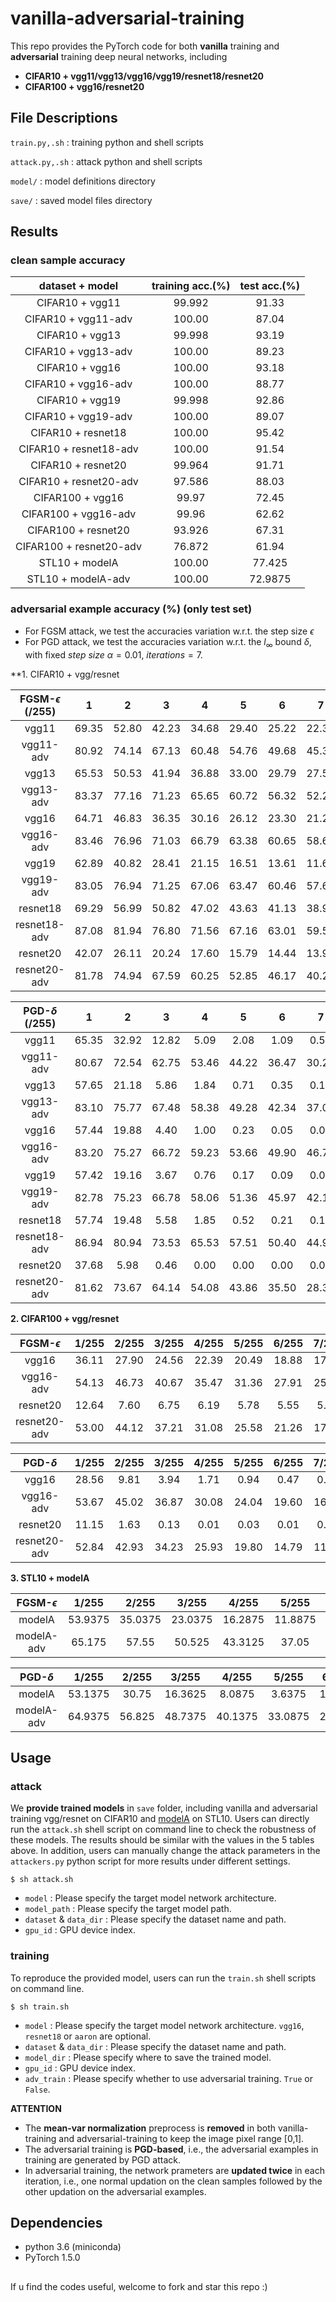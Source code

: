 # vanilla-adversarial-training

This repo provides the PyTorch code for both **vanilla** training and **adversarial** training deep neural networks, including
- **CIFAR10 + vgg11/vgg13/vgg16/vgg19/resnet18/resnet20**
- **CIFAR100 + vgg16/resnet20**

## File Descriptions

`train.py,.sh` : training python and shell scripts

`attack.py,.sh` : attack python and shell scripts

`model/` : model definitions directory

`save/` : saved model files directory


## Results

### **clean sample** accuracy

dataset + model         | training acc.(%) | test acc.(%)
:-:                     | :-:              | :-:
CIFAR10 + vgg11         | 99.992           | 91.33
CIFAR10 + vgg11-adv     | 100.00           | 87.04
CIFAR10 + vgg13         | 99.998           | 93.19
CIFAR10 + vgg13-adv     | 100.00           | 89.23
CIFAR10 + vgg16         | 100.00           | 93.18
CIFAR10 + vgg16-adv     | 100.00           | 88.77
CIFAR10 + vgg19         | 99.998           | 92.86
CIFAR10 + vgg19-adv     | 100.00           | 89.07
CIFAR10 + resnet18      | 100.00           | 95.42
CIFAR10 + resnet18-adv  | 100.00           | 91.54
CIFAR10 + resnet20      | 99.964           | 91.71
CIFAR10 + resnet20-adv  | 97.586           | 88.03
CIFAR100 + vgg16        | 99.97            | 72.45
CIFAR100 + vgg16-adv    | 99.96            | 62.62
CIFAR100 + resnet20     | 93.926           | 67.31
CIFAR100 + resnet20-adv | 76.872           | 61.94
STL10 + modelA          | 100.00           | 77.425
STL10 + modelA-adv      | 100.00           | 72.9875

### **adversarial example** accuracy (%) (only test set)
   - For FGSM attack, we test the accuracies variation w.r.t. the step size $\epsilon$
   - For PGD attack, we test the accuracies variation w.r.t. the $l_\infty$ bound $\delta$, with fixed $step\ size\ \alpha=0.01,\ iterations=7$.

**1. CIFAR10 + vgg/resnet

FGSM-$\epsilon$ (**/255**) | 1 | 2 | 3 | 4 | 5 | 6 | 7 | 8 | 9 | 10 | 11 | 12
 :-:         | :-:   | :-:   | :-:   | :-:   | :-:   | :-:   | :-:   | :-:   | :-:   | :-:    | :-:    | :-:
vgg11        | 69.35 | 52.80 | 42.23 | 34.68 | 29.40 | 25.22 | 22.31 | 19.59 | 17.89 | 16.44  | 15.27  | 14.43
vgg11-adv    | 80.92 | 74.14 | 67.13 | 60.48 | 54.76 | 49.68 | 45.34 | 41.52 | 38.34 | 35.34  | 32.90  | 30.52
vgg13        | 65.53 | 50.53 | 41.94 | 36.88 | 33.00 | 29.79 | 27.58 | 25.93 | 24.25 | 22.77  | 21.20  | 20.10
vgg13-adv    | 83.37 | 77.16 | 71.23 | 65.65 | 60.72 | 56.32 | 52.20 | 48.67 | 45.94 | 43.31  | 41.11  | 39.14
vgg16        | 64.71 | 46.83 | 36.35 | 30.16 | 26.12 | 23.30 | 21.21 | 19.52 | 18.34 | 17.48  | 16.56  | 15.91
vgg16-adv    | 83.46 | 76.96 | 71.03 | 66.79 | 63.38 | 60.65 | 58.62 | 56.51 | 54.61 | 52.78  | 51.02  | 49.22
vgg19        | 62.89 | 40.82 | 28.41 | 21.15 | 16.51 | 13.61 | 11.65 | 10.35 | 9.52  | 9.08   | 8.67   | 8.42
vgg19-adv    | 83.05 | 76.94 | 71.25 | 67.06 | 63.47 | 60.46 | 57.63 | 55.25 | 53.21 | 51.03  | 48.88  | 47.03
resnet18     | 69.29 | 56.99 | 50.82 | 47.02 | 43.63 | 41.13 | 38.92 | 36.95 | 34.94 | 33.03  | 31.36  | 29.69
resnet18-adv | 87.08 | 81.94 | 76.80 | 71.56 | 67.16 | 63.01 | 59.52 | 56.50 | 53.80 | 51.47  | 49.68  | 48.11
resnet20     | 42.07 | 26.11 | 20.24 | 17.60 | 15.79 | 14.44 | 13.96 | 13.36 | 13.16 | 13.07  | 12.82  | 12.55
resnet20-adv | 81.78 | 74.94 | 67.59 | 60.25 | 52.85 | 46.17 | 40.28 | 35.06 | 30.14 | 26.40  | 23.17  | 20.41


PGD-$\delta$ (**/255**) | 1 | 2 | 3 | 4 | 5 | 6 | 7 | 8 | 9 | 10 | 11 | 12
 :-:         | :-:   | :-:   | :-:   | :-:   | :-:   | :-:   | :-:   | :-:   | :-:   | :-:    | :-:    | :-:
vgg11        | 65.35 | 32.92 | 12.82 | 5.09  | 2.08  | 1.09  | 0.54  | 0.36  | 0.22  | 0.12   | 0.08   | 0.07
vgg11-adv    | 80.67 | 72.54 | 62.75 | 53.46 | 44.22 | 36.47 | 30.24 | 25.81 | 22.26 | 19.71  | 17.86  | 16.29
vgg13        | 57.65 | 21.18 | 5.86  | 1.84  | 0.71  | 0.35  | 0.16  | 0.09  | 0.06  | 0.04   | 0.07   | 0.02
vgg13-adv    | 83.10 | 75.77 | 67.48 | 58.38 | 49.28 | 42.34 | 37.02 | 32.48 | 29.05 | 26.19  | 24.35  | 22.68
vgg16        | 57.44 | 19.88 | 4.40  | 1.00  | 0.23  | 0.05  | 0.06  | 0.02  | 0.03  | 0.01   | 0.01   | 0.01
vgg16-adv    | 83.20 | 75.27 | 66.72 | 59.23 | 53.66 | 49.90 | 46.77 | 44.23 | 42.24 | 40.86  | 39.76  | 38.95
vgg19        | 57.42 | 19.16 | 3.67  | 0.76  | 0.17  | 0.09  | 0.02  | 0.00  | 0.01  | 0.01   | 0.00   | 0.00
vgg19-adv    | 82.78 | 75.23 | 66.78 | 58.06 | 51.36 | 45.97 | 42.18 | 39.30 | 36.42 | 34.13  | 32.63  | 31.30
resnet18     | 57.74 | 19.48 | 5.58  | 1.85  | 0.52  | 0.21  | 0.18  | 0.08  | 0.03  | 0.03   | 0.03   | 0.03
resnet18-adv | 86.94 | 80.94 | 73.53 | 65.53 | 57.51 | 50.40 | 44.96 | 40.42 | 37.04 | 34.36  | 32.44  | 30.74
resnet20     | 37.68 | 5.98  | 0.46  | 0.00  | 0.00  | 0.00  | 0.00  | 0.00  | 0.00  | 0.00   | 0.00   | 0.00
resnet20-adv | 81.62 | 73.67 | 64.14 | 54.08 | 43.86 | 35.50 | 28.33 | 22.26 | 17.66 | 14.28  | 11.62  | 9.83

**2. CIFAR100 + vgg/resnet**

FGSM-$\epsilon$ | 1/255 | 2/255 | 3/255 | 4/255 | 5/255 | 6/255 | 7/255 | 8/255 | 9/255 | 10/255 | 11/255 | 12/255
 :-:         | :-:   | :-:   | :-:   | :-:   | :-:   | :-:   | :-:   | :-:   | :-:   | :-:    | :-:    | :-:
vgg16        | 36.11 | 27.90 | 24.56 | 22.39 | 20.49 | 18.88 | 17.26 | 16.09 | 14.88 | 13.82  | 12.79  | 11.71
vgg16-adv    | 54.13 | 46.73 | 40.67 | 35.47 | 31.36 | 27.91 | 25.15 | 22.80 | 20.88 | 19.22  | 17.95  | 16.80
resnet20     | 12.64 | 7.60  | 6.75  | 6.19  | 5.78  | 5.55  | 5.54  | 5.36  | 5.10  | 4.83   | 4.64   | 4.63
resnet20-adv | 53.00 | 44.12 | 37.21 | 31.08 | 25.58 | 21.26 | 17.86 | 14.94 | 12.51 | 10.34  | 8.87   | 7.74

PGD-$\delta$ | 1/255 | 2/255 | 3/255 | 4/255 | 5/255 | 6/255 | 7/255 | 8/255 | 9/255 | 10/255 | 11/255 | 12/255
 :-:         | :-:   | :-:   | :-:   | :-:   | :-:   | :-:   | :-:   | :-:   | :-:   | :-:    | :-:    | :-:
vgg16        | 28.56 | 9.81  | 3.94  | 1.71  | 0.94  | 0.47  | 0.32  | 0.18  | 0.15  | 0.06   | 0.12   | 0.03
vgg16-adv    | 53.67 | 45.02 | 36.87 | 30.08 | 24.04 | 19.60 | 16.26 | 13.90 | 11.92 | 10.57  | 9.71   | 8.98
resnet20     | 11.15 | 1.63  | 0.13  | 0.01  | 0.03  | 0.01  | 0.01  | 0.00  | 0.00  | 0.00   | 0.00   | 0.00
resnet20-adv | 52.84 | 42.93 | 34.23 | 25.93 | 19.80 | 14.79 | 11.15 | 8.39  | 6.36  | 5.09   | 4.12   | 3.35

**3. STL10 + modelA**

FGSM-$\epsilon$ | 1/255 | 2/255 | 3/255 | 4/255 | 5/255 | 6/255 | 7/255 | 8/255 | 9/255 | 10/255 | 11/255 | 12/255
 :-:            | :-:   | :-:   | :-:   | :-:   | :-:   | :-:   | :-:   | :-:   | :-:   | :-:    | :-:    | :-:
modelA          |53.9375|35.0375|23.0375|16.2875|11.8875| 9.075 | 7.1125| 5.875 | 4.975 | 4.2375 | 3.7625 | 3.2750
modelA-adv      |65.175 | 57.55 | 50.525|43.3125| 37.05 |31.9875|27.3875| 23.7  |20.1625| 17.2875| 14.95  | 12.875

PGD-$\delta$ | 1/255 | 2/255 | 3/255 | 4/255 | 5/255 | 6/255 | 7/255 | 8/255 | 9/255 | 10/255 | 11/255 | 12/255
 :-:         | :-:   | :-:   | :-:   | :-:   | :-:   | :-:   | :-:   | :-:   | :-:   | :-:    | :-:    | :-:
modelA       |53.1375| 30.75 |16.3625| 8.0875| 3.6375| 1.8375| 0.9   | 0.45  | 0.3   | 0.1875 | 0.1    | 0.0625
modelA-adv   |64.9375| 56.825|48.7375|40.1375|33.0875| 27.275|22.4375| 18.075| 14.675| 12.325 | 10.575 | 9.20

## Usage

### attack

We **provide trained models** in `save` folder, including vanilla and adversarial training vgg/resnet on CIFAR10 and [modelA](https://github.com/aaron-xichen/pytorch-playground/blob/master/stl10/model.py) on STL10.
Users can directly run the `attack.sh` shell script on command line to check the robustness of these models.
The results should be similar with the values in the 5 tables above.
In addition, users can manually change the attack parameters in the `attackers.py` python script for more results under different settings.
```
$ sh attack.sh
```
- `model` : Please specify the target model network architecture.
- `model_path` : Please specify the target model path.
- `dataset` & `data_dir` : Please specify the dataset name and path.
- `gpu_id` : GPU device index.

### training

To reproduce the provided model, users can run the `train.sh` shell scripts on command line.
```
$ sh train.sh
```
- `model` : Please specify the target model network architecture. `vgg16`, `resnet18` or `aaron` are optional.
- `dataset` & `data_dir` : Please specify the dataset name and path.
- `model_dir` : Please specify where to save the trained model.
- `gpu_id` : GPU device index.
- `adv_train` : Please specify whether to use adversarial training. `True` or `False`.

**ATTENTION** 
- The **mean-var normalization** preprocess is **removed** in both vanilla-training and adversarial-training to keep the image pixel range [0,1].
- The adversarial training is **PGD-based**, i.e., the adversarial examples in training are generated by PGD attack.
- In adversarial training, the network prameters are **updated twice** in each iteration, i.e., one normal updation on the clean samples followed by the other updation on the adversarial examples.


## Dependencies
- python 3.6 (miniconda)
- PyTorch 1.5.0

## 

If u find the codes useful, welcome to fork and star this repo :)